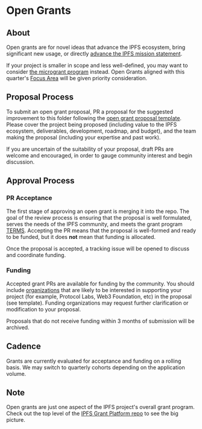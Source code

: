 # Open Grants

## About
Open grants are for novel ideas that advance the IPFS ecosystem, bring significant new usage, or directly [advance the IPFS mission statement](https://github.com/ipfs/roadmap#ipfs-mission-statement).

If your project is smaller in scope and less well-defined, you may want to consider [the microgrant program](../MICROGRANTS.md) instead. Open Grants aligned with this quarter's [Focus Area](../FOCUS.md) will be given priority consideration.

## Proposal Process
To submit an open grant proposal, PR a proposal for the suggested improvement to this folder following the [open grant proposal template](open-proposal-template.md). Please cover the project being proposed (including value to the IPFS ecosystem, deliverables, development, roadmap, and budget), and the team making the proposal (including your expertise and past work).

If you are uncertain of the suitability of your proposal, draft PRs are welcome and encouraged, in order to gauge community interest and begin discussion.

## Approval Process
### PR Acceptance
The first stage of approving an open grant is merging it into the repo. The goal of the review process is ensuring that the proposal is well formulated, serves the needs of the IPFS community, and meets the grant program [TERMS](../TERMS.md). Accepting the PR means that the proposal is well-formed and ready to be funded, but it does **not** mean that funding is allocated. 

Once the proposal is accepted, a tracking issue will be opened to discuss and coordinate funding.

### Funding
Accepted grant PRs are available for funding by the community. You should include [organizations](../FUNDING.md) that are likely to be interested in supporting your project (for example, Protocol Labs, Web3 Foundation, etc) in the proposal (see template). Funding organizations may request further clarification or modification to your proposal.

Proposals that do not receive funding within 3 months of submission will be archived.

## Cadence
Grants are currently evaluated for acceptance and funding on a rolling basis. We may switch to quarterly cohorts depending on the application volume.

## Note
Open grants are just one aspect of the IPFS project's overall grant program. Check out the top level of the [IPFS Grant Platform repo](https://github.com/ipfs/devgrants) to see the big picture.
